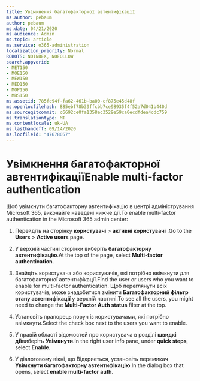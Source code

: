 ```yaml
---
title: Увімкнення багатофакторної автентифікації
ms.author: pebaum
author: pebaum
ms.date: 04/21/2020
ms.audience: Admin
ms.topic: article
ms.service: o365-administration
localization_priority: Normal
ROBOTS: NOINDEX, NOFOLLOW
search.appverid:
- MET150
- MOE150
- MEW150
- MED150
- MOP150
- MBS150
ms.assetid: 785fc94f-fa62-461b-ba00-cf875e45d48f
ms.openlocfilehash: 885ebf78b39ffcbb7ce98935f4f52a7d041b440d
ms.sourcegitcommit: c6692ce0fa1358ec3529e59ca0ecdfdea4cdc759
ms.translationtype: MT
ms.contentlocale: uk-UA
ms.lasthandoff: 09/14/2020
ms.locfileid: "47678057"
---
```

# <a name="enable-multi-factor-authentication"></a><span data-ttu-id="dcd3e-102">Увімкнення багатофакторної автентифікації</span><span class="sxs-lookup"><span data-stu-id="dcd3e-102">Enable multi-factor authentication</span></span>

<span data-ttu-id="dcd3e-103">Щоб увімкнути багатофакторну автентифікацію в центрі адміністрування Microsoft 365, виконайте наведені нижче дії.</span><span class="sxs-lookup"><span data-stu-id="dcd3e-103">To enable multi-factor authentication in the Microsoft 365 admin center:</span></span>

1. <span data-ttu-id="dcd3e-104">Перейдіть на сторінку **користувачі** \> **активні користувачі** .</span><span class="sxs-lookup"><span data-stu-id="dcd3e-104">Go to the **Users** \> **Active users** page.</span></span>
    
2. <span data-ttu-id="dcd3e-105">У верхній частині сторінки виберіть **багатофакторну автентифікацію**.</span><span class="sxs-lookup"><span data-stu-id="dcd3e-105">At the top of the page, select **Multi-factor authentication**.</span></span> 
    
3. <span data-ttu-id="dcd3e-106">Знайдіть користувача або користувачів, які потрібно ввімкнути для багатофакторної автентифікації.</span><span class="sxs-lookup"><span data-stu-id="dcd3e-106">Find the user or users who you want to enable for multi-factor authentication.</span></span> <span data-ttu-id="dcd3e-107">Щоб переглянути всіх користувачів, може знадобитися змінити **Багатофакторний фільтр стану автентифікації** у верхній частині.</span><span class="sxs-lookup"><span data-stu-id="dcd3e-107">To see all the users, you might need to change the **Multi-Factor Auth status** filter at the top.</span></span>
    
4. <span data-ttu-id="dcd3e-108">Установіть прапорець поруч із користувачами, які потрібно ввімкнути.</span><span class="sxs-lookup"><span data-stu-id="dcd3e-108">Select the check box next to the users you want to enable.</span></span>
    
5.  <span data-ttu-id="dcd3e-109">У правій області відомостей про користувача в розділі **швидкі дії**виберіть **Увімкнути**.</span><span class="sxs-lookup"><span data-stu-id="dcd3e-109">In the right user info pane, under **quick steps**, select **Enable**.</span></span> 
    
6. <span data-ttu-id="dcd3e-110">У діалоговому вікні, що Відкриється, установіть перемикач **Увімкнути багатофакторну автентифікацію**.</span><span class="sxs-lookup"><span data-stu-id="dcd3e-110">In the dialog box that opens, select **enable multi-factor auth**.</span></span> 
    


